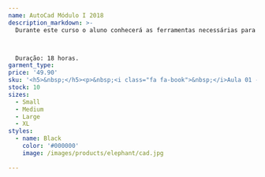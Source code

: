 ```yaml
---
name: AutoCad Módulo I 2018
description_markdown: >-
  Durante este curso o aluno conhecerá as ferramentas necessárias para a criação da planta baixa de um sobrado, planta de situação, faixada e cortes e também criará o desenho técnico de um torninho paralelo (peça mecânica) onde fará desde as vistas ortogonais até a perspectiva isométrica.



  Duração: 18 horas.
garment_type:
price: '49.90'
sku: '<h5>&nbsp;</h5><p>&nbsp;<i class="fa fa-book">&nbsp;</i>Aula 01 - Conhecendo o AutoCAD</p><p>&nbsp;<i class="fa fa-book">&nbsp;</i>Aula 02 - Unidades de Medida</p><p>&nbsp;<i class="fa fa-book">&nbsp;</i>Aula 03 - Modelos</p><p>&nbsp;<i class="fa fa-book">&nbsp;</i>Aula 04 - Ferramentas de Navegação</p><p>&nbsp;<i class="fa fa-book">&nbsp;</i>Aula 05 - Funções do Mouse e do Teclado</p><p>&nbsp;<i class="fa fa-book">&nbsp;</i>Aula 06 - Trabalhar com Coordenadas</p><p>&nbsp;<i class="fa fa-book">&nbsp;</i>Aula 07 - Desenhando as Paredes</p><p>&nbsp;<i class="fa fa-book">&nbsp;</i>Aula 08 - Cômodos</p><p>&nbsp;<i class="fa fa-book">&nbsp;</i>Aula 09 - Camadas</p><p>&nbsp;<i class="fa fa-book">&nbsp;</i>Aula 10 - Arremate</p><p>&nbsp;<i class="fa fa-book">&nbsp;</i>Aula 11 - Sala de Jantar</p><p>&nbsp;<i class="fa fa-book">&nbsp;</i>Aula 12 - Escadas</p><p>&nbsp;<i class="fa fa-book">&nbsp;</i>Aula 13 - Trabalhar com Grupos</p><p>&nbsp;<i class="fa fa-book">&nbsp;</i>Aula 14 - Criando um bloco Dinâmico</p><p>&nbsp;<i class="fa fa-book">&nbsp;</i>Aula 15 - Inserindo Textos</p><p>&nbsp;<i class="fa fa-book">&nbsp;</i>Aula 16 - Trabalhando com Cotas</p><p>&nbsp;<i class="fa fa-book">&nbsp;</i>Aula 17 - Cortes</p><p>&nbsp;<i class="fa fa-book">&nbsp;</i>Aula 18 - Trabalhando com Hachuras</p><p>&nbsp;<i class="fa fa-book">&nbsp;</i>Aula 19 - Cotas de Níveis</p><p>&nbsp;<i class="fa fa-book">&nbsp;</i>Aula 20 - Calcular Área</p><p>&nbsp;<i class="fa fa-book">&nbsp;</i>Aula 21 - Telhado</p><p>&nbsp;<i class="fa fa-book">&nbsp;</i>Aula 22 - Criando Arrays</p><p>&nbsp;<i class="fa fa-book">&nbsp;</i>Aula 23 - Planta Cobertura</p><p>&nbsp;<i class="fa fa-book">&nbsp;</i>Aula 24 - Fachada e Situação</p><p>&nbsp;<i class="fa fa-book">&nbsp;</i>Aula 25 - Vistas Ortogonais</p><p>&nbsp;<i class="fa fa-book">&nbsp;</i>Aula 26 - Torninho Paralelo</p><p>&nbsp;<i class="fa fa-book">&nbsp;</i>Aula 27 - Mandíbula Fixa</p><p>&nbsp;<i class="fa fa-book">&nbsp;</i>Aula 28 - Corte em Desvio</p><p>&nbsp;<i class="fa fa-book">&nbsp;</i>Aula 29 - Mandíbula Móvel</p><p>&nbsp;<i class="fa fa-book">&nbsp;</i>Aula 30 - Corte e Corrediça</p><p>&nbsp;<i class="fa fa-book">&nbsp;</i>Aula 31 - Parafuso Central</p><p>&nbsp;<i class="fa fa-book">&nbsp;</i>Aula 32 - Spline Fit e Manípulo</p><p>&nbsp;<i class="fa fa-book">&nbsp;</i>Aula 33 - Perspectiva Isométrica</p><p>&nbsp;<i class="fa fa-book">&nbsp;</i>Aula 34 - Cotas Isométricas e Ellipse</p><p>&nbsp;<i class="fa fa-book">&nbsp;</i>Aula 35 - Mandíbula Móvel Isométrica</p><p>&nbsp;<i class="fa fa-book">&nbsp;</i>Aula 36 - Perspectiva Isométrica Chapa Guia</p>'
stock: 10
sizes:
  - Small
  - Medium
  - Large
  - XL
styles:
  - name: Black
    color: '#000000'
    image: /images/products/elephant/cad.jpg
  
---
```

